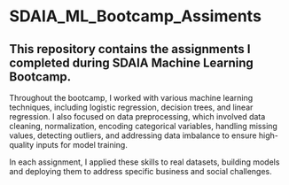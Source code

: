 # SDAIA_ML_Bootcamp_Assiments
## This repository contains the assignments I completed during SDAIA Machine Learning Bootcamp. 
Throughout the bootcamp, I worked with various machine learning techniques, including logistic regression, decision trees, and linear regression. I also focused on data preprocessing, which involved data cleaning, normalization, encoding categorical variables, handling missing values, detecting outliers, and addressing data imbalance to ensure high-quality inputs for model training.

In each assignment, I applied these skills to real datasets, building models and deploying them to address specific business and social challenges.

